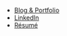 * [Blog & Portfolio](https://moen.ai)
* [LinkedIn](https://linkedin.com/in/trey-moen)
* [Résumé](https://moen.ai/resume.pdf)
